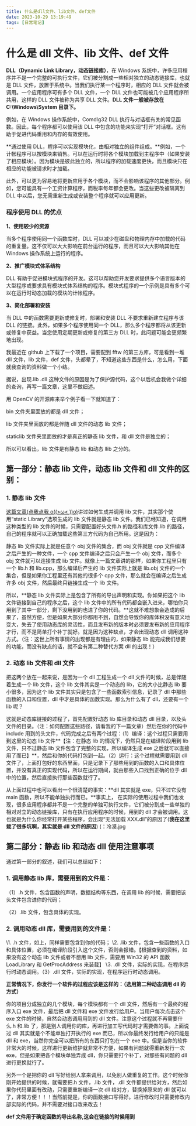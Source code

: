 ```yaml
---
title: 什么是dll文件、lib文件、def文件
date: 2023-10-29 13:19:49
tags: [日常笔记]
---
```


# 什么是 dll 文件、lib 文件、def 文件

**DLL（Dynamic Link Library，动态链接库）**，在 Windows 系统中，许多应用程序并不是一个完整的可执行文件，它们被分割成一些相对独立的动态链接库，也就是 DLL 文件，放置于系统中。当我们执行某一个程序时，相应的 DLL 文件就会被调用。一个应用程序可有多个 DLL 文件，一个 DLL 文件也可能被几个应用程序所共用，这样的 DLL 文件被称为共享 DLL 文件。**DLL 文件一般被存放在 C:\Windows\System 目录下。**

例如，在 Windows 操作系统中，Comdlg32 DLL 执行与对话框有关的常见函数。因此，每个程序都可以使用该 DLL 中包含的功能来实现“打开”对话框。这有助于促进代码重用和内存的有效使用。

**通过使用 DLL，程序可以实现模块化，由相对独立的组件组成。**例如，一个计帐程序可以按模块来销售。可以在运行时将各个模块加载到主程序中（如果安装了相应模块）。因为模块是彼此独立的，所以程序的加载速度更快，而且模块只在相应的功能被请求时才加载。

此外，可以更为容易地将更新应用于各个模块，而不会影响该程序的其他部分。例如，您可能具有一个工资计算程序，而税率每年都会更改。当这些更改被隔离到 DLL 中以后，您无需重新生成或安装整个程序就可以应用更新。

### 程序使用 DLL 的优点

**1、使用较少的资源**

当多个程序使用同一个函数库时，DLL 可以减少在磁盘和物理内存中加载的代码的重复量。这不仅可以大大影响在前台运行的程序，而且可以大大影响其他在 Windows 操作系统上运行的程序。

**2、推广模块式体系结构**

DLL 有助于促进模块式程序的开发。这可以帮助您开发要求提供多个语言版本的大型程序或要求具有模块式体系结构的程序。模块式程序的一个示例是具有多个可以在运行时动态加载的模块的计帐程序。

**3、简化部署和安装**

当 DLL 中的函数需要更新或修复时，部署和安装 DLL 不要求重新建立程序与该 DLL 的链接。此外，如果多个程序使用同一个 DLL，那么多个程序都将从该更新或修复中获益。当您使用定期更新或修复的第三方 DLL 时，此问题可能会更频繁地出现。

我最近在 github 上下载了一个项目，需要配到 fftw 的第三方库，可是看到一堆 dll 文件，lib 文件，def 文件，头都晕了，不知道这些东西是什么，怎么用，下面就我查询的资料做一个小结。

据说，出现.lib .dll 这种文件的原因是为了保护源代码，这个以后机会我做个详细的查询，再写一篇文章，这里不做细述。

用 OpenCV 的开源库来举个例子看一下就知道了：

bin 文件夹里面放的都是 dll 文件；

lib 文件夹里面放的都是伴随 dll 文件的动态 lib 文件；

staticlib 文件夹里面放的才是真正的静态 lib 文件，和 dll 文件是独立的；

所以可以看出，lib 文件是有静态 lib 和动态 llib 之分的。

## 第一部分：静态 lib 文件，动态 lib 文件和 dll 文件的区别：

### 1. 静态 lib 文件

[这篇文章(点我点我 o((>ω< ))o)](https://blog.csdn.net/woainishifu/article/details/53445535)讲过如何生成并调用 lib 文件，其实那个使用“static Library”选项生成的 lib 文件就是静态 lib 文件。我们已经知道，在调用这种类型的 lib 文件的时候，只需要配置好头文件.h 的路径和库文件.lib 的路径，自己的程序就可以正确加载这些第三方代码为自己所用。这是因为：

静态 lib 文件实际上就是任意个 obj 文件的集合，而 obj 文件就是 cpp 文件编译之后产生的一种文件，一个 cpp 文件编译之后只会产生一个 obj 文件，而多个 obj 文件就可以连接生成 lib 文件。就像上一篇文章讲的那样，如果你工程里只有一个 lib.h 和 lib.cpp，那么编译后产生的 lib 文件实际上就是 lib.obj 文件的一个集合，但是如果你工程里还有其他的很多个 cpp 文件，那么就会在编译之后生成许多 obj 文件，然后最终只链接生成一个 lib 文件。

所以，**静态 lib 文件实际上是包含了所有的导出声明和实现。你如果把这个 lib 文件链接到自己的程序之后，这个 lib 文件中的所有代码都会嵌入进来，哪怕你只用到了其中一部分，剩下没用到的也进了你的代码。**这就不难想象会造成的后果了，虽然方便，但是如果大部分你都用不到，自然会导致你的库体积没有意义地变大，失去了使用动态库的灵活性，而且发布新的版本时必须要发布新的应用程序才行，而不是简单打个补丁就好。就是因为这种缺点，才会出现动态 dll 调用这种方式。（注：这世上所有事情的出现都是有理由的，如果静态 lib 能完成我们想要的功能，而没有缺点的话，就不会有第二种替代方案 dll 的出现！）

### 2. 动态 lib 文件和 dll 文件

把这两个放在一起来说，是因为一个 dll 工程生成一个 dll 文件的时候，总是伴随着生成一个 lib 文件，这个 lib 文件其实是一个动态的 lib，它的大小比静态 lib 要小很多，因为这个 lib 文件其实只是包含了一些函数索引信息，记录了 dll 中那些函数的入口和位置，dll 中才是具体的函数实现。那么为什么有了 dll，还要有一个 lib 呢？

这就是动态库链接的过程了，首先配置好动态 lib 库目录和动态 dll 目录，以及头文件的目录。（注：如何配置这些路径，请看我的下一篇文章）然后在你的代码中 include 用到的头文件，代码完成之后有两个过程：（1）编译：这个过程只需要用到这里的动态 lib 文件**【注：在静态 lib 的情况下，仍然只是在编译阶段用到 lib 文件，只不过静态 lib 文件包含了完整的实现，所以编译生成 exe 之后就可以直接用了而已】**，然后和你的代码打包到一起。（2）运行：这个过程就需要用到 dll 文件了，上面打包好的东西里面，只是记录下了那些用到的函数的入口和具体位置，并没有真正的实现代码，所以在运行期间，就由那些入口找到正确的位于 dll 中的位置，然后直接执行那些函数就行了。

从上面过程中也可以看出一个很清楚的事实：**dll 其实就是 exe，只不过它没有 main 函数，所以不能单独执行而已。**事实上， 在实际的使用过程中我们也发现，很多应用程序都并不是一个完整的单独可执行文件，它们被分割成一些单独的相对对立的动态链接库，只有在执行应用程序的时候，用到的 dll 才会被调用。这也就是为什么你经常打开某些程序，会出现“无法加载 XXX.dll”的原因了(**我在这里栽了很多坑啊，其实就是 dll 文件的原因**) (：冷漠.jpg

## 第二部分：静态 lib 和动态 dll 使用注意事项

通过第一部分的叙述，我们可以总结如下：

### 1. 调用静态 lib 库，需要用到的文件是：

（1）.h 文件，包含函数的声明，数据结构等东西，在调用 lib 的时候，需要把该头文件包含进你的代码；

（2）.lib 文件，包含具体的实现。

### 2. 调用动态 dll 库，需要用到的文件是：

\1. .h 文件，如上，同样需要包含到你的代码；
\2. .lib 文件，包含一些函数的入口和具体位置，必须在编译阶段引入这个文件，否则会报错。【根据查到的资料，如果没有这个动态 lib 文件或者不想用 lib 文件，需要用 Win32 的 API 函数 LoadLibrary 和 GetProcAddress 来装载】
\3. .dll 文件，实际的实现，在程序运行时动态调用。（3）.dll 文件，实际的实现，在程序运行时动态调用。

**正常情况下，你发行一个软件的过程应该是这样的：（选用第二种动态调用 dll 的方式）**

你的项目分成独立的几个模块，每个模块都有一个 dll 文件，然后有一个最终的程序入口 exe 文件，最后把 dll 文件和 exe 文件发行给用户。当用户每次点击这个 exe 文件的时候，自然会动态调用用到的 dll 文件。注意这个过程就不再需要什么.h 和.lib 了，那是别人调用你的库，再进行加工写代码时才需要做的事。上面说过 dll 其实就是个不能单独打开执行的 exe 而已，所以你最终发行给用户的只能是 dll 和 exe，当然你完全可以把所有的东西只打包在一个 exe 中。但是当你的软件非常大的时候，这样进行更新维护就非常不方便，如果有问题就得重新发行一次 exe，但是如果把各个模块单独弄成 dll，你只需要打个补丁，对那些有问题的 dll 进行更换就行了。

另外一个是把你的 dll 写好给别人拿来调用，以免别人做重复的工作。这个时候你刚开始提供的时候，就需要把.h 文件，.lib 文件，.dll 文件都提供给对方，然后如果你代码里面有改动，只需要重新编译一次 dll 给对方，替换掉原来的 dll 就可以了，非常方便！！！当然前提是，你的函数接口写得好。进行修改时只需要修改内部实际的代码，并不需要对接口改来改去！

**def 文件用于确定函数的导出名称,这会在链接的时候用到**

